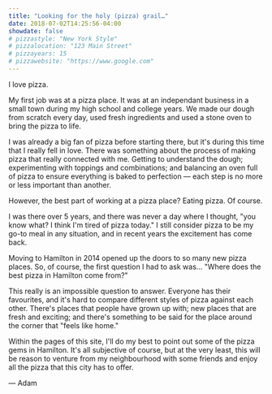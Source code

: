 ```yaml
---
title: "Looking for the holy (pizza) grail…"
date: 2018-07-02T14:25:56-04:00
showdate: false
# pizzastyle: "New York Style"
# pizzalocation: "123 Main Street"
# pizzayears: 15
# pizzawebsite: "https://www.google.com"
---
```

I love pizza.

My first job was at a pizza place. It was at an independant business in a small town during my high school and college years. We made our dough from scratch every day, used fresh ingredients and used a stone oven to bring the pizza to life.

I was already a big fan of pizza before starting there, but it's during this time that I really fell in love. There was something about the process of making pizza that really connected with me. Getting to understand the dough; experimenting with toppings and combinations; and balancing an oven full of pizza to ensure everything is baked to perfection &mdash; each step is no more or less important than another.

<!--more-->

However, the best part of working at a pizza place? Eating pizza. Of course.

I was there over 5 years, and there was never a day where I thought, "you know what? I think I'm tired of pizza today." I still consider pizza to be my go-to meal in any situation, and in recent years the excitement has come back.

Moving to Hamilton in 2014 opened up the doors to so many new pizza places. So, of course, the first question I had to ask was… "Where does the best pizza in Hamilton come from?"

This really is an impossible question to answer. Everyone has their favourites, and it's hard to compare different styles of pizza against each other. There's places that people have grown up with; new places that are fresh and exciting; and there's something to be said for the place around the corner that "feels like home."

Within the pages of this site, I'll do my best to point out some of the pizza gems in Hamilton. It's all subjective of course, but at the very least, this will be reason to venture from my neighbourhood with some friends and enjoy all the pizza that this city has to offer.

&mdash; Adam